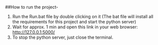 ##How to run the project-

1. Run the Run.bat file by double clicking on it (The bat file will install all the requirements for this project and start the python server)
2. Wait for approx. 1 min and open this link in your web browser: http://127.0.0.1:5000/
3. To stop the python server, just close the terminal.
